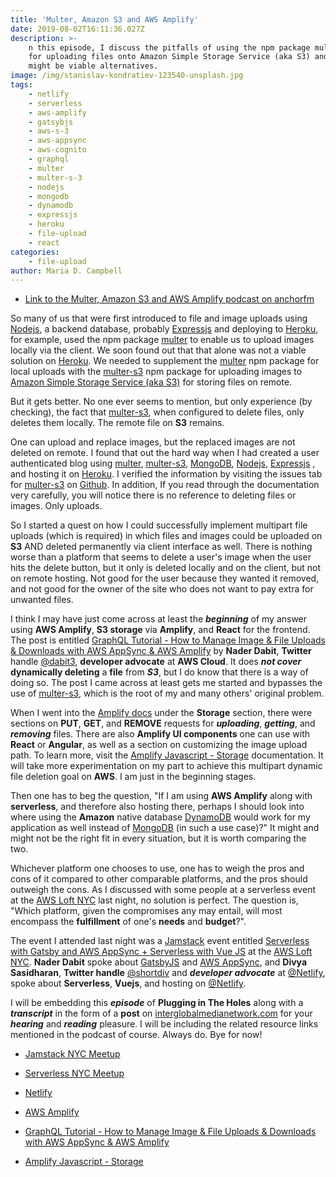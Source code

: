 ```yaml
---
title: 'Multer, Amazon S3 and AWS Amplify'
date: 2019-08-02T16:11:36.027Z
description: >-
    n this episode, I discuss the pitfalls of using the npm package multer-s3
    for uploading files onto Amazon Simple Storage Service (aka S3) and what
    might be viable alternatives.
image: /img/stanislav-kondratiev-123540-unsplash.jpg
tags:
    - netlify
    - serverless
    - aws-amplify
    - gatsybjs
    - aws-s-3
    - aws-appsync
    - aws-cognito
    - graphql
    - multer
    - multer-s-3
    - nodejs
    - mongodb
    - dynamodb
    - expressjs
    - heroku
    - file-upload
    - react
categories:
    - file-upload
author: Maria D. Campbell
---
```


-   [Link to the Multer, Amazon S3 and AWS Amplify podcast on anchorfm](https://anchor.fm/maria-campbell/episodes/Multer--Amazon-S3-and-AWS-Amplify-e4qqmr)

So many of us that were first introduced to file and image uploads using
[Nodejs](https://nodejs.org/en/), a backend database, probably
[Expressjs](https://expressjs.com/) and deploying to
[Heroku](https://www.heroku.com/), for example, used the npm package
[multer](https://www.npmjs.com/package/multer) to enable us to upload images
locally via the client. We soon found out that that alone was not a viable
solution on [Heroku](https://www.heroku.com/). We needed to supplement the
[multer](https://www.npmjs.com/package/multer) npm package for local uploads
with the [multer-s3](https://www.npmjs.com/package/multer-s3) npm package for
uploading images to
[Amazon Simple Storage Service (aka S3)](https://aws.amazon.com/s3/) for storing
files on remote.

But it gets better. No one ever seems to mention, but only experience (by
checking), the fact that [multer-s3](https://www.npmjs.com/package/multer-s3),
when configured to delete files, only deletes them locally. The remote file on
**S3** remains.

One can upload and replace images, but the replaced images are not deleted on
remote. I found that out the hard way when I had created a user authenticated
blog using [multer](https://www.npmjs.com/package/multer),
[multer-s3](https://www.npmjs.com/package/multer-s3),
[MongoDB](https://www.mongodb.com/), [Nodejs](https://nodejs.org/en/),
[Expressjs](https://expressjs.com/) , and hosting it on
[Heroku](https://www.heroku.com/). I verified the information by visiting the
issues tab for [multer-s3](https://www.npmjs.com/package/multer-s3) on
[Github](https://github.com/). In addition, If you read through the
documentation very carefully, you will notice there is no reference to deleting
files or images. Only uploads.

So I started a quest on how I could successfully implement multipart file
uploads (which is required) in which files and images could be uploaded on
**S3** AND deleted permanently via client interface as well. There is nothing
worse than a platform that seems to delete a user's image when the user hits the
delete button, but it only is deleted locally and on the client, but not on
remote hosting. Not good for the user because they wanted it removed, and not
good for the owner of the site who does not want to pay extra for unwanted
files.

I think I may have just come across at least the **_beginning_** of my answer
using **AWS Amplify**, **S3 storage** via **Amplify**, and **React** for the
frontend. The post is entitled
[GraphQL Tutorial - How to Manage Image & File Uploads & Downloads with AWS AppSync & AWS Amplify](https://dev.to/dabit3/graphql-tutorial-how-to-manage-image-file-uploads-downloads-with-aws-appsync-aws-amplify-hga)
by **Nader Dabit**, **Twitter** handle [@dabit3](https://twitter.com/dabit3),
**developer advocate** at **AWS Cloud**. It does **_not cover_** **dynamically
deleting** a **file** from **_S3_**, but I do know that there is a way of doing
so. The post I came across at least gets me started and bypasses the use of
[multer-s3](https://www.npmjs.com/package/multer-s3), which is the root of my
and many others' original problem.

When I went into the [Amplify docs](https://amplify.aws/community/) under the
**Storage** section, there were sections on **PUT**, **GET**, and **REMOVE**
requests for **_uploading_**, **_getting_**, and **_removing_** files. There are
also **Amplify UI components** one can use with **React** or **Angular**, as
well as a section on customizing the image upload path. To learn more, visit the
[Amplify Javascript - Storage](https://aws-amplify.github.io/docs/js/storage)
documentation. It will take more experimentation on my part to achieve this
multipart dynamic file deletion goal on **AWS**. I am just in the beginning
stages.

Then one has to beg the question, "If I am using **AWS Amplify** along with
**serverless**, and therefore also hosting there, perhaps I should look into
where using the **Amazon** native database
[DynamoDB](https://aws.amazon.com/dynamodb/) would work for my application as
well instead of [MongoDB](https://www.mongodb.com/) (in such a use case)?" It
might and might not be the right fit in every situation, but it is worth
comparing the two.

Whichever platform one chooses to use, one has to weigh the pros and cons of it
compared to other comparable platforms, and the pros should outweigh the cons.
As I discussed with some people at a serverless event at the
[AWS Loft NYC](https://aws.amazon.com/start-ups/loft/ny-loft/) last night, no
solution is perfect. The question is, "Which platform, given the compromises any
may entail, will most encompass the **fulfillment** of one's **needs** and
**budget**?".

The event I attended last night was a [Jamstack](https://jamstack.org/) event
entitled
[Serverless with Gatsby and AWS AppSync + Serverless with Vue JS](https://www.meetup.com/JAMstack-nyc/events/261268213/)
at the [AWS Loft NYC](https://aws.amazon.com/start-ups/loft/ny-loft/). **Nader
Dabit** spoke about [GatsbyJS](gatsbyjs.org/) and
[AWS AppSync](https://aws.amazon.com/appsync/), and **Divya Sasidharan**,
**Twitter handle** [@shortdiv](https://twitter.com/shortdiv) and **_developer
advocate_** at [@Netlify](https://twitter.com/Netlify), spoke about
**Serverless**, **Vuejs**, and hosting on
[@Netlify](https://twitter.com/Netlify).

I will be embedding this **_episode_** of **Plugging in The Holes** along with a
**_transcript_** in the form of a **post** on
[interglobalmedianetwork.com](https://www.interglobalmedianetwork.com/) for your
**_hearing_** and **_reading_** pleasure. I will be including the related
resource links mentioned in the podcast of course. Always do. Bye for now!

-   [Jamstack NYC Meetup](https://www.meetup.com/JAMstack-nyc/)

-   [Serverless NYC Meetup](https://www.meetup.com/Serverless-NYC/)

-   [Netlify](https://www.netlify.com/)

-   [AWS Amplify](https://aws-amplify.github.io/docs/js/start)

-   [GraphQL Tutorial - How to Manage Image & File Uploads & Downloads with AWS AppSync & AWS Amplify](https://dev.to/dabit3/graphql-tutorial-how-to-manage-image-file-uploads-downloads-with-aws-appsync-aws-amplify-hga)

-   [Amplify Javascript - Storage](https://aws-amplify.github.io/docs/js/storage)
